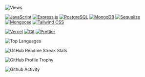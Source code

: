 
![Views](https://hits.seeyoufarm.com/api/count/incr/badge.svg?url=https%3A%2F%2Fgithub.com%2Fvixhnuchandran1212%2Fhit-counter)


[![JavaScript](https://img.shields.io/badge/JavaScript-323330?style=for-the-badge&logo=javascript&logoColor=F7DF1E)](https://developer.mozilla.org/en-US/docs/Web/JavaScript)
[![Express.js](https://img.shields.io/badge/Express%20js-000000?style=for-the-badge&logo=express&logoColor=white)](https://expressjs.com/)
[![PostgreSQL](https://img.shields.io/badge/PostgreSQL-316192?style=for-the-badge&logo=postgresql&logoColor=white)](https://www.postgresql.org/)
[![MongoDB](https://img.shields.io/badge/MongoDB-4EA94B?style=for-the-badge&logo=mongodb&logoColor=white)](https://www.mongodb.com/)
[![Sequelize](https://img.shields.io/badge/Sequelize-52B0E7?style=for-the-badge&logo=Sequelize&logoColor=white)](https://sequelize.org/)
[![Mongoose](https://img.shields.io/badge/Mongoose-4EA94B?style=for-the-badge&logo=mongoose&logoColor=white)](https://www.mongodb.com/)
[![Tailwind CSS](https://img.shields.io/badge/Tailwind_CSS-38B2AC?style=for-the-badge&logo=tailwind-css&logoColor=white)](https://tailwindcss.com/)

[![Vercel](https://img.shields.io/badge/Vercel-000000?style=for-the-badge&logo=vercel&logoColor=white)](https://vercel.com/)
[![Git](https://img.shields.io/badge/Git-E44C30?style=for-the-badge&logo=git&logoColor=white)](https://git-scm.com/)
[![Prettier](https://img.shields.io/badge/prettier-1A2C34?style=for-the-badge&logo=prettier&logoColor=F7BA3E)](https://prettier.io/) 

![Top Languages](https://github-readme-stats.vercel.app/api/top-langs/?username=vixhnuchandran&theme=onedark)

![GitHub Readme Streak Stats](https://github-readme-streak-stats.herokuapp.com/?user=vixhnuchandran&theme=onedark)

![GitHub Profile Trophy](https://github-profile-trophy.vercel.app/?username=vixhnuchandran&theme=onedark)


![Github Activity](https://github-readme-activity-graph.vercel.app/graph?username=vixhnuchandran&theme=react)
